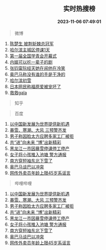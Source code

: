 <div align="center"><h2>实时热搜榜</h2><h4>2023-11-06 07:49:01</h4></div>

> 微博  

1. [陈楚生 披荆斩棘总冠军](https://s.weibo.com/weibo?q=%E9%99%88%E6%A5%9A%E7%94%9F%20%E6%8A%AB%E8%8D%86%E6%96%A9%E6%A3%98%E6%80%BB%E5%86%A0%E5%86%9B&t=31&band_rank=1&Refer=top)<br />
2. [哈尔滨主城区停课1天](https://s.weibo.com/weibo?q=%23%E5%93%88%E5%B0%94%E6%BB%A8%E4%B8%BB%E5%9F%8E%E5%8C%BA%E5%81%9C%E8%AF%BE1%E5%A4%A9%23&t=31&band_rank=2&Refer=top)<br />
3. [第一届全国学青会开幕式](https://s.weibo.com/weibo?q=%23%E7%AC%AC%E4%B8%80%E5%B1%8A%E5%85%A8%E5%9B%BD%E5%AD%A6%E9%9D%92%E4%BC%9A%E5%BC%80%E5%B9%95%E5%BC%8F%23&t=31&band_rank=3&Refer=top)<br />
4. [内娱可以吃一辈子的剧](https://s.weibo.com/weibo?q=%E5%86%85%E5%A8%B1%E5%8F%AF%E4%BB%A5%E5%90%83%E4%B8%80%E8%BE%88%E5%AD%90%E7%9A%84%E5%89%A7&t=31&band_rank=4&Refer=top)<br />
5. [张钧甯阮经天她在闹他在冷笑](https://s.weibo.com/weibo?q=%23%E5%BC%A0%E9%92%A7%E7%94%AF%E9%98%AE%E7%BB%8F%E5%A4%A9%E5%A5%B9%E5%9C%A8%E9%97%B9%E4%BB%96%E5%9C%A8%E5%86%B7%E7%AC%91%23&t=31&band_rank=5&Refer=top)<br />
6. [奥巴马称没有谁的手是干净的](https://s.weibo.com/weibo?q=%23%E5%A5%A5%E5%B7%B4%E9%A9%AC%E7%A7%B0%E6%B2%A1%E6%9C%89%E8%B0%81%E7%9A%84%E6%89%8B%E6%98%AF%E5%B9%B2%E5%87%80%E7%9A%84%23&t=31&band_rank=6&Refer=top)<br />
7. [哈尔滨初雪](https://s.weibo.com/weibo?q=%E5%93%88%E5%B0%94%E6%BB%A8%E5%88%9D%E9%9B%AA&t=31&band_rank=7&Refer=top)<br />
8. [日本网民称福原爱被宠坏了](https://s.weibo.com/weibo?q=%23%E6%97%A5%E6%9C%AC%E7%BD%91%E6%B0%91%E7%A7%B0%E7%A6%8F%E5%8E%9F%E7%88%B1%E8%A2%AB%E5%AE%A0%E5%9D%8F%E4%BA%86%23&t=31&band_rank=8&Refer=top)<br />
9. [救救gala](https://s.weibo.com/weibo?q=%E6%95%91%E6%95%91gala&t=31&band_rank=9&Refer=top)<br />

> 知乎  


> 百度  

1. [以中国新发展为世界提供新机遇](https://www.baidu.com/s?wd=%E4%BB%A5%E4%B8%AD%E5%9B%BD%E6%96%B0%E5%8F%91%E5%B1%95%E4%B8%BA%E4%B8%96%E7%95%8C%E6%8F%90%E4%BE%9B%E6%96%B0%E6%9C%BA%E9%81%87&sa=fyb_news&rsv_dl=fyb_news)<br />
2. [暴雪、寒潮、大风 三预警齐发](https://www.baidu.com/s?wd=%E6%9A%B4%E9%9B%AA%E3%80%81%E5%AF%92%E6%BD%AE%E3%80%81%E5%A4%A7%E9%A3%8E+%E4%B8%89%E9%A2%84%E8%AD%A6%E9%BD%90%E5%8F%91&sa=fyb_news&rsv_dl=fyb_news)<br />
3. [男子称因脸太方应聘多家工厂被拒](https://www.baidu.com/s?wd=%E7%94%B7%E5%AD%90%E7%A7%B0%E5%9B%A0%E8%84%B8%E5%A4%AA%E6%96%B9%E5%BA%94%E8%81%98%E5%A4%9A%E5%AE%B6%E5%B7%A5%E5%8E%82%E8%A2%AB%E6%8B%92&sa=fyb_news&rsv_dl=fyb_news)<br />
4. [共“进”向未来 “博”出新精彩](https://www.baidu.com/s?wd=%E5%85%B1%E2%80%9C%E8%BF%9B%E2%80%9D%E5%90%91%E6%9C%AA%E6%9D%A5+%E2%80%9C%E5%8D%9A%E2%80%9D%E5%87%BA%E6%96%B0%E7%B2%BE%E5%BD%A9&sa=fyb_news&rsv_dl=fyb_news)<br />
5. [黑龙江一市因暴雪停课停工停产](https://www.baidu.com/s?wd=%E9%BB%91%E9%BE%99%E6%B1%9F%E4%B8%80%E5%B8%82%E5%9B%A0%E6%9A%B4%E9%9B%AA%E5%81%9C%E8%AF%BE%E5%81%9C%E5%B7%A5%E5%81%9C%E4%BA%A7&sa=fyb_news&rsv_dl=fyb_news)<br />
6. [女子将小孩推入池塘 警方通报](https://www.baidu.com/s?wd=%E5%A5%B3%E5%AD%90%E5%B0%86%E5%B0%8F%E5%AD%A9%E6%8E%A8%E5%85%A5%E6%B1%A0%E5%A1%98+%E8%AD%A6%E6%96%B9%E9%80%9A%E6%8A%A5&sa=fyb_news&rsv_dl=fyb_news)<br />
7. [南方穿短袖东北下雪了](https://www.baidu.com/s?wd=%E5%8D%97%E6%96%B9%E7%A9%BF%E7%9F%AD%E8%A2%96%E4%B8%9C%E5%8C%97%E4%B8%8B%E9%9B%AA%E4%BA%86&sa=fyb_news&rsv_dl=fyb_news)<br />
8. [奥巴马谈巴以冲突](https://www.baidu.com/s?wd=%E5%A5%A5%E5%B7%B4%E9%A9%AC%E8%B0%88%E5%B7%B4%E4%BB%A5%E5%86%B2%E7%AA%81&sa=fyb_news&rsv_dl=fyb_news)<br />
9. [网传外卖员年龄上限45岁系谣言](https://www.baidu.com/s?wd=%E7%BD%91%E4%BC%A0%E5%A4%96%E5%8D%96%E5%91%98%E5%B9%B4%E9%BE%84%E4%B8%8A%E9%99%9045%E5%B2%81%E7%B3%BB%E8%B0%A3%E8%A8%80&sa=fyb_news&rsv_dl=fyb_news)<br />

> 哔哩哔哩  

1. [以中国新发展为世界提供新机遇](https://www.baidu.com/s?wd=%E4%BB%A5%E4%B8%AD%E5%9B%BD%E6%96%B0%E5%8F%91%E5%B1%95%E4%B8%BA%E4%B8%96%E7%95%8C%E6%8F%90%E4%BE%9B%E6%96%B0%E6%9C%BA%E9%81%87&sa=fyb_news&rsv_dl=fyb_news)<br />
2. [暴雪、寒潮、大风 三预警齐发](https://www.baidu.com/s?wd=%E6%9A%B4%E9%9B%AA%E3%80%81%E5%AF%92%E6%BD%AE%E3%80%81%E5%A4%A7%E9%A3%8E+%E4%B8%89%E9%A2%84%E8%AD%A6%E9%BD%90%E5%8F%91&sa=fyb_news&rsv_dl=fyb_news)<br />
3. [男子称因脸太方应聘多家工厂被拒](https://www.baidu.com/s?wd=%E7%94%B7%E5%AD%90%E7%A7%B0%E5%9B%A0%E8%84%B8%E5%A4%AA%E6%96%B9%E5%BA%94%E8%81%98%E5%A4%9A%E5%AE%B6%E5%B7%A5%E5%8E%82%E8%A2%AB%E6%8B%92&sa=fyb_news&rsv_dl=fyb_news)<br />
4. [共“进”向未来 “博”出新精彩](https://www.baidu.com/s?wd=%E5%85%B1%E2%80%9C%E8%BF%9B%E2%80%9D%E5%90%91%E6%9C%AA%E6%9D%A5+%E2%80%9C%E5%8D%9A%E2%80%9D%E5%87%BA%E6%96%B0%E7%B2%BE%E5%BD%A9&sa=fyb_news&rsv_dl=fyb_news)<br />
5. [黑龙江一市因暴雪停课停工停产](https://www.baidu.com/s?wd=%E9%BB%91%E9%BE%99%E6%B1%9F%E4%B8%80%E5%B8%82%E5%9B%A0%E6%9A%B4%E9%9B%AA%E5%81%9C%E8%AF%BE%E5%81%9C%E5%B7%A5%E5%81%9C%E4%BA%A7&sa=fyb_news&rsv_dl=fyb_news)<br />
6. [女子将小孩推入池塘 警方通报](https://www.baidu.com/s?wd=%E5%A5%B3%E5%AD%90%E5%B0%86%E5%B0%8F%E5%AD%A9%E6%8E%A8%E5%85%A5%E6%B1%A0%E5%A1%98+%E8%AD%A6%E6%96%B9%E9%80%9A%E6%8A%A5&sa=fyb_news&rsv_dl=fyb_news)<br />
7. [南方穿短袖东北下雪了](https://www.baidu.com/s?wd=%E5%8D%97%E6%96%B9%E7%A9%BF%E7%9F%AD%E8%A2%96%E4%B8%9C%E5%8C%97%E4%B8%8B%E9%9B%AA%E4%BA%86&sa=fyb_news&rsv_dl=fyb_news)<br />
8. [奥巴马谈巴以冲突](https://www.baidu.com/s?wd=%E5%A5%A5%E5%B7%B4%E9%A9%AC%E8%B0%88%E5%B7%B4%E4%BB%A5%E5%86%B2%E7%AA%81&sa=fyb_news&rsv_dl=fyb_news)<br />
9. [网传外卖员年龄上限45岁系谣言](https://www.baidu.com/s?wd=%E7%BD%91%E4%BC%A0%E5%A4%96%E5%8D%96%E5%91%98%E5%B9%B4%E9%BE%84%E4%B8%8A%E9%99%9045%E5%B2%81%E7%B3%BB%E8%B0%A3%E8%A8%80&sa=fyb_news&rsv_dl=fyb_news)<br />
